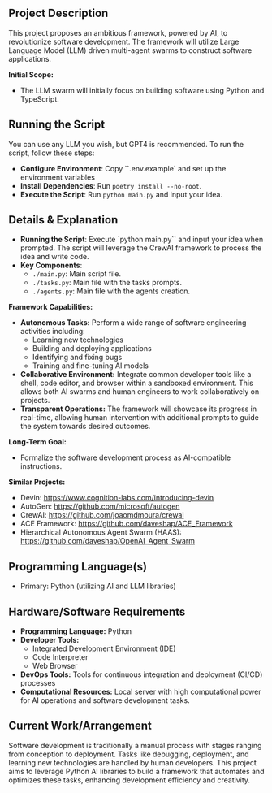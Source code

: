 ## **Project Description**

This project proposes an ambitious framework, powered by AI, to revolutionize software development. The framework will utilize Large Language Model (LLM) driven multi-agent swarms to construct software applications.

**Initial Scope:**

- The LLM swarm will initially focus on building software using Python and TypeScript.

## Running the Script
You can use any LLM you wish, but GPT4 is recommended. To run the script, follow these steps:

- **Configure Environment**: Copy ``.env.example` and set up the environment variables
- **Install Dependencies**: Run `poetry install --no-root`.
- **Execute the Script**: Run `python main.py` and input your idea.

## Details & Explanation
- **Running the Script**: Execute `python main.py`` and input your idea when prompted. The script will leverage the CrewAI framework to process the idea and write code.
- **Key Components**:
  - `./main.py`: Main script file.
  - `./tasks.py`: Main file with the tasks prompts.
  - `./agents.py`: Main file with the agents creation.

**Framework Capabilities:**

- **Autonomous Tasks:** Perform a wide range of software engineering activities including:
    - Learning new technologies
    - Building and deploying applications
    - Identifying and fixing bugs
    - Training and fine-tuning AI models
- **Collaborative Environment:** Integrate common developer tools like a shell, code editor, and browser within a sandboxed environment. This allows both AI swarms and human engineers to work collaboratively on projects.
- **Transparent Operations:** The framework will showcase its progress in real-time, allowing human intervention with additional prompts to guide the system towards desired outcomes.

**Long-Term Goal:**

- Formalize the software development process as AI-compatible instructions.

**Similar Projects:**

- Devin: https://www.cognition-labs.com/introducing-devin
- AutoGen: https://github.com/microsoft/autogen
- CrewAI: https://github.com/joaomdmoura/crewai
- ACE Framework: https://github.com/daveshap/ACE_Framework
- Hierarchical Autonomous Agent Swarm (HAAS): https://github.com/daveshap/OpenAI_Agent_Swarm

## **Programming Language(s)**

- Primary: Python (utilizing AI and LLM libraries)

## **Hardware/Software Requirements**

- **Programming Language:** Python
- **Developer Tools:**
    - Integrated Development Environment (IDE)
    - Code Interpreter
    - Web Browser
- **DevOps Tools:** Tools for continuous integration and deployment (CI/CD) processes
- **Computational Resources:** Local server with high computational power for AI operations and software development tasks.

## **Current Work/Arrangement**

Software development is traditionally a manual process with stages ranging from conception to deployment. Tasks like debugging, deployment, and learning new technologies are handled by human developers. This project aims to leverage Python AI libraries to build a framework that automates and optimizes these tasks, enhancing development efficiency and creativity.
